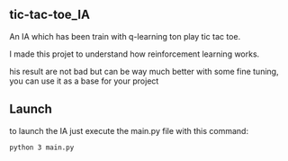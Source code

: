 ## tic-tac-toe_IA



An IA which has been train with q-learning ton play tic tac toe.




I made this projet to understand how reinforcement learning works.


his result are not bad but can be way much better with some fine tuning, you can use it as a base for your project

## Launch

to launch the IA just execute the main.py file with this command:

```
python 3 main.py
```

























